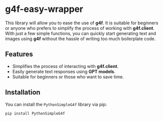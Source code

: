 # g4f-easy-wrapper

This library will allow you to ease the use of **g4f**. It is suitable for beginners or anyone who prefers to simplify the process of working with **g4f.client**. With just a few simple functions, you can quickly start generating text and images using **g4f** without the hassle of writing too much boilerplate code.

## Features

- Simplifies the process of interacting with **g4f.client**.
- Easily generate text responses using **GPT models**.
- Suitable for beginners or those who want to save time.

## Installation

You can install the `PythonSimpleG4f` library via pip:

```bash
pip install PythonSimpleG4f
